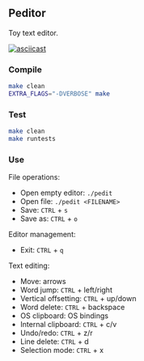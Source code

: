 Peditor
-------

Toy text editor.

[![asciicast](https://asciinema.org/a/LP3tSFwa2FxruDQ7nQ33PCw6F.svg)](https://asciinema.org/a/LP3tSFwa2FxruDQ7nQ33PCw6F)


### Compile

```bash
make clean
EXTRA_FLAGS="-DVERBOSE" make
```

### Test

```bash
make clean
make runtests
```

### Use

File operations:

- Open empty editor: `./pedit`
- Open file: `./pedit <FILENAME>`
- Save: `CTRL` + `s`
- Save as: `CTRL` + `o`

Editor management:

- Exit: `CTRL` + `q`

Text editing:

- Move: arrows
- Word jump: `CTRL` + left/right
- Vertical offsetting: `CTRL` + up/down
- Word delete: `CTRL` + backspace
- OS clipboard: OS bindings
- Internal clipboard: `CTRL` + c/v
- Undo/redo: `CTRL` + z/r
- Line delete: `CTRL` + d
- Selection mode: `CTRL` + x
